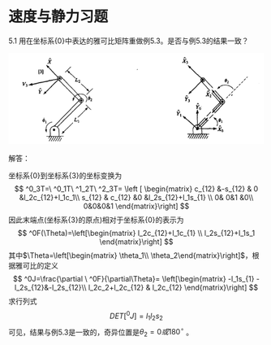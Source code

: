 # 速度与静力习题

5.1 用在坐标系{0}中表达的雅可比矩阵重做例5.3。是否与例5.3的结果一致？

![例5.3](image/连杆间速度传递实例.png)

解答：

坐标系{0}到坐标系{3}的坐标变换为
$$
^0_3T=\ ^0_1T\ ^1_2T\ ^2_3T=
\left [ \begin{matrix}
c_{12} &-s_{12} & 0 &l_2c_{12}+l_1c_1\\
s_{12} & c_{12} &0 &l_2s_{12}+l_1s_{1} \\
0& 0&1 &0\\
0&0&0&1
\end{matrix}\right]
$$
因此末端点(坐标系{3}的原点)相对于坐标系{0}的表示为
$$
^0F(\Theta)=\left[\begin{matrix} 
l_2c_{12}+l_1c_{1} \\
l_2s_{12}+l_1s_1
\end{matrix}\right]
$$
其中$\Theta=\left[\begin{matrix} \theta_1\\ \theta_2\end{matrix}\right]$，根据雅可比的定义
$$
^0J=\frac{\partial \ ^0F}{\partial\Theta}=
\left[\begin{matrix} 
-l_1s_{1} -l_2s_{12}&-l_2s_{12}\\
l_2c_2+l_2c_{12} & l_2c_{12}
\end{matrix}\right]
$$
求行列式
$$
DET[^0J]=l_1l_2s_2
$$
可见，结果与例5.3是一致的，奇异位置是$\theta_2=0或180^\circ$ 。



